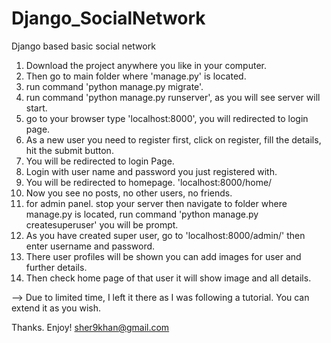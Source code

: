 # Django_SocialNetwork
Django based basic social network
1. Download the project anywhere you like in your computer.
2. Then go to main folder where 'manage.py' is located.
3. run command 'python manage.py migrate'.
4. run command 'python manage.py runserver', as you will see server will start.
5. go to your browser type 'localhost:8000', you will redirected to login page.
6. As a new user you need to register first, click on register, fill the details, hit the submit button.
7. You will be redirected to login Page.
8. Login with user name and password you just registered with.
9. You will be redirected to homepage. 'localhost:8000/home/
10. Now you see no posts, no other users, no friends.
11. for admin panel. stop your server then navigate to folder where manage.py is located,
	run command 'python manage.py createsuperuser' you will be prompt.
12. As you have created super user, go to 'localhost:8000/admin/' then enter username and password.
13. There user profiles will be shown you can add images for user and further details.
14. Then check home page of that user it will show image and all details.

--> Due to limited time, I left it there as I was following a tutorial. You can extend it as you wish.
 
Thanks. Enjoy!
sher9khan@gmail.com
